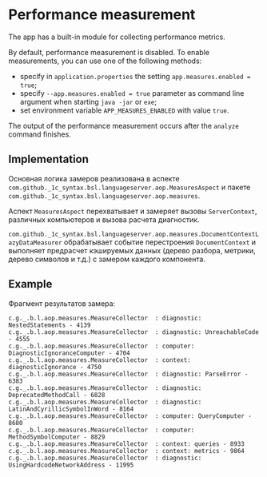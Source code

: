 # Performance measurement

The app has a built-in module for collecting performance metrics.

By default, performance measurement is disabled. To enable measurements, you can use one of the following methods:

* specify in `application.properties` the setting `app.measures.enabled = true`;
* specify `--app.measures.enabled = true` parameter as command line argument when starting `java -jar` or `exe`;
* set environment variable `APP_MEASURES_ENABLED` with value `true`.

The output of the performance measurement occurs after the `analyze` command finishes.

## Implementation

Основная логика замеров реализована в аспекте `com.github._1c_syntax.bsl.languageserver.aop.MeasuresAspect` и пакете `com.github._1c_syntax.bsl.languageserver.aop.measures`.

Аспект `MeasuresAspect` перехватывает и замеряет вызовы `ServerContext`, различных компьютеров и вызова расчета диагностик.

`com.github._1c_syntax.bsl.languageserver.aop.measures.DocumentContextLazyDataMeasurer` обрабатывает событие перестроения `DocumentContext` и выполняет предрасчет кэшируемых данных (дерево разбора, метрики, дерево символов и т.д.) c замером каждого компонента.

## Example

Фрагмент результатов замера:

```log
c.g._.b.l.aop.measures.MeasureCollector  : diagnostic: NestedStatements - 4139
c.g._.b.l.aop.measures.MeasureCollector  : diagnostic: UnreachableCode - 4555
c.g._.b.l.aop.measures.MeasureCollector  : computer: DiagnosticIgnoranceComputer - 4704
c.g._.b.l.aop.measures.MeasureCollector  : context: diagnosticIgnorance - 4750
c.g._.b.l.aop.measures.MeasureCollector  : diagnostic: ParseError - 6383
c.g._.b.l.aop.measures.MeasureCollector  : diagnostic: DeprecatedMethodCall - 6828
c.g._.b.l.aop.measures.MeasureCollector  : diagnostic: LatinAndCyrillicSymbolInWord - 8164
c.g._.b.l.aop.measures.MeasureCollector  : computer: QueryComputer - 8680
c.g._.b.l.aop.measures.MeasureCollector  : computer: MethodSymbolComputer - 8829
c.g._.b.l.aop.measures.MeasureCollector  : context: queries - 8933
c.g._.b.l.aop.measures.MeasureCollector  : context: metrics - 9864
c.g._.b.l.aop.measures.MeasureCollector  : diagnostic: UsingHardcodeNetworkAddress - 11995
```
